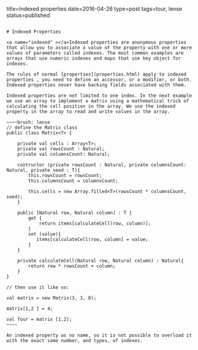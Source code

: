 title=Indexed properties
date=2016-04-26
type=post
tags=tour, lense
status=published
~~~~~~

# Indexed Properties

<a name="indexed" ></a>Indexed properties are anonymous properties that allow you to associate a value of the property with one or more values of parameters called indexes. The most common examples are arrays that use numeric indexes and maps that use key object for indexes.

The rules of normal [properties](properties.html) apply to indexed properties , you need to define an accessor, or a modifier, or both. Indexed properties never have backing fields associated with them.

Indexed properties are not limited to one index. In the next example we use an array to implement a matrix using a mathematical trick of calculating the cell position in the array. We use the indexed property in the array to read and write values in the array.

~~~~brush: lense
// define the Matrix class
public class Matrix<T> {

	private val cells : Array<T>;
	private val rowsCount : Natural;
	private val columnsCount: Natural;
	
	contructor (private rowsCount : Natural, private columnsCount: Natural, private seed : T){
		this.rowsCount = rowsCount;
		this.columnsCount = columnsCount;
		
		this.cells = new Array.filled<T>(rowsCount * columnsCount, seed);
	}
    
	public [Natural row, Natural column] : T { 
		get {  
			return items[calculateCell(row, column)]; 
		}
		set (value){
		   items[calculateCell(row, column] = value;
		}
	}
	
	private calculateCell(Natural row, Natural column) : Natural{
		return row * rowsCount + column;
	}	
}

// then use it like so:

val matrix = new Matrix(3, 3, 0);

matrix[1,2 ] = 4;

val four = matrix [1,2];
~~~~

An indexed property as no name, so it is not possible to overload it with the exact same number, and types, of indexes. 

